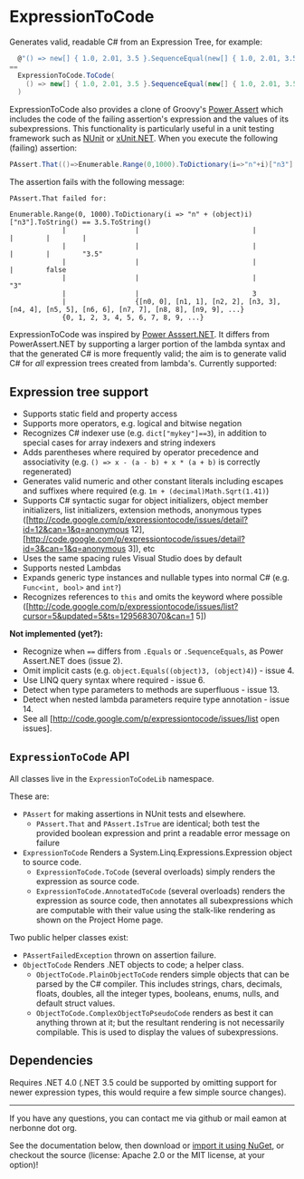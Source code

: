 ExpressionToCode
================

Generates valid, readable C# from an Expression Tree, for example:

```C#
  @"() => new[] { 1.0, 2.01, 3.5 }.SequenceEqual(new[] { 1.0, 2.01, 3.5 })"
== 
  ExpressionToCode.ToCode(
    () => new[] { 1.0, 2.01, 3.5 }.SequenceEqual(new[] { 1.0, 2.01, 3.5 })
  )
```

ExpressionToCode also provides a clone of Groovy's [Power Assert](http://dontmindthelanguage.wordpress.com/2009/12/11/groovy-1-7-power-assert/) which includes the code of the failing assertion's expression and the values of its subexpressions.  This functionality is particularly useful in a unit testing framework such as [NUnit](http://www.nunit.org/) or [xUnit.NET](http://xunit.codeplex.com/).  When you execute the following (failing) assertion:

```C#
PAssert.That(()=>Enumerable.Range(0,1000).ToDictionary(i=>"n"+i)["n3"].ToString()==(3.5).ToString());
```

The assertion fails with the following message:

```
PAssert.That failed for:

Enumerable.Range(0, 1000).ToDictionary(i => "n" + (object)i)["n3"].ToString() == 3.5.ToString()
             |                 |                            |         |        |        |
             |                 |                            |         |        |        "3.5"
             |                 |                            |         |        false
             |                 |                            |         "3"
             |                 |                            3
             |                 {[n0, 0], [n1, 1], [n2, 2], [n3, 3], [n4, 4], [n5, 5], [n6, 6], [n7, 7], [n8, 8], [n9, 9], ...}
             {0, 1, 2, 3, 4, 5, 6, 7, 8, 9, ...}
```

ExpressionToCode was inspired by [Power Asssert.NET](http://powerassert.codeplex.com/).  It differs from PowerAssert.NET by supporting a larger portion of the lambda syntax and that the generated C# is more frequently valid; the aim is to generate valid C# for *all* expression trees created from lambda's.  Currently supported:

Expression tree support
---

 * Supports static field and property access
 * Supports more operators, e.g. logical and bitwise negation
 * Recognizes C# indexer use (e.g. `dict["mykey"]==3`), in addition to special cases for array indexers and string indexers
 * Adds parentheses where required by operator precedence and associativity (e.g. `() => x - (a - b) + x * (a + b)` is correctly regenerated)
 * Generates valid numeric and other constant literals including escapes and suffixes where required (e.g. `1m + (decimal)Math.Sqrt(1.41)`)
 * Supports C# syntactic sugar for object initializers, object member initializers, list initializers, extension methods, anonymous types ([http://code.google.com/p/expressiontocode/issues/detail?id=12&can=1&q=anonymous 12], [http://code.google.com/p/expressiontocode/issues/detail?id=3&can=1&q=anonymous 3]), etc
 * Uses the same spacing rules Visual Studio does by default
 * Supports nested Lambdas
 * Expands generic type instances and nullable types into normal C# (e.g. `Func<int, bool>` and `int?`)
 * Recognizes references to `this` and omits the keyword where possible ([http://code.google.com/p/expressiontocode/issues/list?cursor=5&updated=5&ts=1295683070&can=1 5])  

**Not implemented (yet?):**

 * Recognize when `==` differs from `.Equals` or `.SequenceEquals`, as Power Assert.NET does (issue 2).
 * Omit implicit casts (e.g. `object.Equals((object)3, (object)4)`) - issue 4.
 * Use LINQ query syntax where required - issue 6.
 * Detect when type parameters to methods are superfluous - issue 13.
 * Detect when nested lambda parameters require type annotation - issue 14.
 * See all [http://code.google.com/p/expressiontocode/issues/list open issues].

`ExpressionToCode` API 
-----

All classes live in the `ExpressionToCodeLib` namespace.

These are:
 * `PAssert` for making assertions in NUnit tests and elsewhere.
   * `PAssert.That` and `PAssert.IsTrue` are identical; both test the provided boolean expression and print a readable error message on failure
 * `ExpressionToCode` Renders a System.Linq.Expressions.Expression object to source code.
   * `ExpressionToCode.ToCode` (several overloads) simply renders the expression as source code.
   * `ExpressionToCode.AnnotatedToCode` (several overloads) renders the expression as source code, then annotates all subexpressions which are computable with their value using the stalk-like rendering as shown on the Project Home page.

Two public helper classes exist:

 * `PAssertFailedException` thrown on assertion failure.
 * `ObjectToCode` Renders .NET objects to code; a helper class.
   * `ObjectToCode.PlainObjectToCode` renders simple objects that can be parsed by the C# compiler.  This includes strings, chars, decimals, floats, doubles, all the integer types, booleans, enums, nulls, and default struct values.
   * `ObjectToCode.ComplexObjectToPseudoCode` renders as best it can anything thrown at it; but the resultant rendering is not necessarily compilable.  This is used to display the values of subexpressions.

Dependencies
---
Requires .NET 4.0 (.NET 3.5 could be supported by omitting support for newer expression types, this would require a few simple source changes).

---

If you have any questions, you can contact me via github or mail eamon at nerbonne dot org.

See the documentation below, then download or [import it using NuGet](http://nuget.org/packages/ExpressionToCodeLib/), or checkout the source (license: Apache 2.0 or the MIT license, at your option)!  

